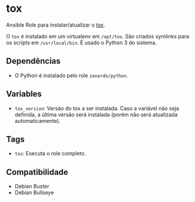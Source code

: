 # tox

Ansible Role para instalar/atualizar o [tox](https://github.com/tox-dev/tox).

O `tox` é instalado em um virtualenv em `/opt/tox`. São criados symlinks para os
scripts em `/usr/local/bin`. É usado o Python 3 do sistema.

## Dependências

- O Python é instalado pelo role `zanardo/python`.

## Variables

* `tox_version`: Versão do tox a ser instalada. Caso a variável não seja definida, a
  última versão será instalada (porém não será atualizada automaticamente).

## Tags

- `tox`: Executa o role completo.

## Compatibilidade

- Debian Buster
- Debian Bullseye
